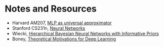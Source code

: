 # Notes and Resources

- Harvard AM207, [MLP as universal approximator](http://am207.info/wiki/FuncTorch.html)
- Stanford CS231n, [Neural Networks](https://cs231n.github.io/neural-networks-1/)
- Wiecki, [Hierarchical Bayesian Neural Networks with Informative Priors](https://twiecki.io/blog/2018/08/13/hierarchical_bayesian_neural_network/)
- Boney, [Theoretical Motivations for Deep Learning](https://rinuboney.github.io/2015/10/18/theoretical-motivations-deep-learning.html)
